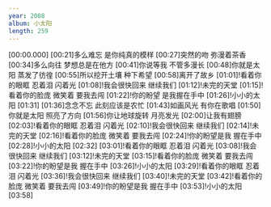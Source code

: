 ```yaml
---
year: 2008
album: 小太阳
length: 259
---
```

[00:00.000]
[00:21]多么难忘 是你纯真的模样
[00:27]突然的吻 弥漫着茶香
[00:34]多么向往 梦想总是在他方
[00:41]你说等我 不管多漫长
[00:48]你就是太阳 蒸发了彷徨
[00:55]所以挖开土壤 种下希望
[00:58]离开了故乡
[01:01]!看着你的眼眶 忍着泪 闪着光
[01:08]!我会很快回来 继续我们
[01:12]!未完的天堂
[01:15]!看着你的脸庞 微笑着 要我去闯
[01:22]!你的盼望 是我握在手中
[01:26]!小小的太阳
[01:31]
[01:36]念念不忘 此刻应该是农忙
[01:43]如画风光 有你在歌唱
[01:50]你就是太阳 照亮了方向
[01:56]你让地球旋转 月亮发光
[02:00]让我有翅膀
[02:03]!看着你的眼眶 忍着泪 闪着光
[02:10]!我会很快回来 继续我们
[02:14]!未完的天堂
[02:16]!看着你的脸庞 微笑着 要我去闯
[02:24]!你的盼望是我 握在手中
[02:28]!小小的太阳
[02:32]
[03:01]!看着你的眼眶 忍着泪 闪着光
[03:08]!我会很快回来 继续我们
[03:12]!未完的天堂
[03:15]!看着你的脸庞 微笑着 要我去闯
[03:22]!你的盼望是我 握在手中
[03:26]!小小的太阳
[03:29]!看着你的眼眶 忍着泪 闪着光
[03:36]!我会很快回来 继续我们
[03:40]!未完的天堂
[03:42]!看着你的脸庞 微笑着 要我去闯
[03:49]!你的盼望是我 握在手中
[03:53]!小小的太阳
[03:58]